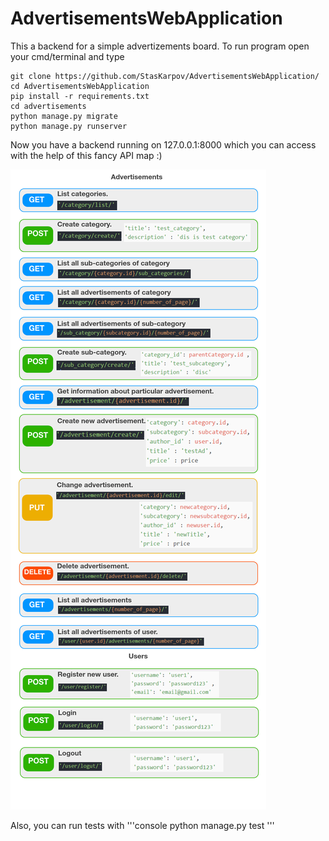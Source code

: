 # AdvertisementsWebApplication
This a backend for a simple advertizements board.
To run program open your cmd/terminal and type
```console
git clone https://github.com/StasKarpov/AdvertisementsWebApplication/
cd AdvertisementsWebApplication
pip install -r requirements.txt
cd advertisements
python manage.py migrate
python manage.py runserver
```
Now you have a backend running on 127.0.0.1:8000
which you can access with the help of this fancy API map :)


![](https://github.com/StasKarpov/AdvertisementsWebApplication/blob/master/API_fancy_map.png)

Also, you can run tests with
'''console
python manage.py test
'''
